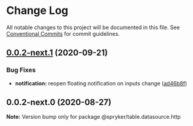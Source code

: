 # Change Log

All notable changes to this project will be documented in this file.
See [Conventional Commits](https://conventionalcommits.org) for commit guidelines.

## [0.0.2-next.1](https://github.com/spryker/ui-components/compare/@spryker/table.datasource.http@0.0.2-next.0...@spryker/table.datasource.http@0.0.2-next.1) (2020-09-21)


### Bug Fixes

* **notification:** reopen floating notification on inputs change ([ad46b8f](https://github.com/spryker/ui-components/commit/ad46b8fe450c6e35763f00ec2a65e267ee1c289c))





## 0.0.2-next.0 (2020-08-27)

**Note:** Version bump only for package @spryker/table.datasource.http
